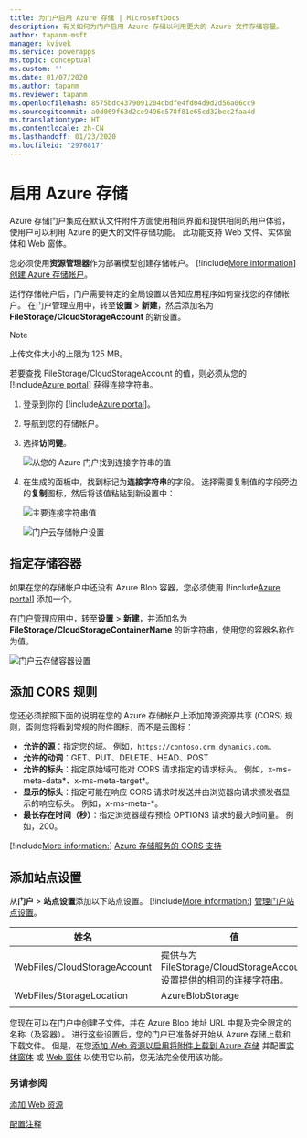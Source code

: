 ```yaml
---
title: 为门户启用 Azure 存储 | MicrosoftDocs
description: 有关如何为门户启用 Azure 存储以利用更大的 Azure 文件存储容量。
author: tapanm-msft
manager: kvivek
ms.service: powerapps
ms.topic: conceptual
ms.custom: ''
ms.date: 01/07/2020
ms.author: tapanm
ms.reviewer: tapanm
ms.openlocfilehash: 8575bdc4379091204dbdfe4fd04d9d2d56a06cc9
ms.sourcegitcommit: a0d069f63d2ce9496d578f81e65cd32bec2faa4d
ms.translationtype: HT
ms.contentlocale: zh-CN
ms.lasthandoff: 01/23/2020
ms.locfileid: "2976817"
---
```

# <a name="enable-azure-storage"></a>启用 Azure 存储

Azure 存储门户集成在默认文件附件方面使用相同界面和提供相同的用户体验，使用户可以利用 Azure 的更大的文件存储功能。 此功能支持 Web 文件、实体窗体和 Web 窗体。

您必须使用**资源管理器**作为部署模型创建存储帐户。 [!include[More information](../../includes/proc-more-information.md)] [创建 Azure 存储帐户](https://docs.microsoft.com/azure/storage/storage-create-storage-account#create-a-storage-account)。

运行存储帐户后，门户需要特定的全局设置以告知应用程序如何查找您的存储帐户。 在门户管理应用中，转至**设置** > **新建**，然后添加名为 **FileStorage/CloudStorageAccount** 的新设置。

> [!NOTE]
> 上传文件大小的上限为 125 MB。

若要查找 FileStorage/CloudStorageAccount 的值，则必须从您的 [!include[Azure portal](../../includes/pn-azure-portal.md)] 获得连接字符串。

1. 登录到你的 [!include[Azure portal](../../includes/pn-azure-portal.md)]。

2. 导航到您的存储帐户。

3. 选择**访问键**。

    ![从您的 Azure 门户找到连接字符串的值](media/key-azure-storage.png "从您的 Azure 门户找到连接字符串的值")

4. 在生成的面板中，找到标记为**连接字符串**的字段。 选择需要复制值的字段旁边的**复制**图标，然后将该值粘贴到新设置中：

    ![主要连接字符串值](media/primary-connection-string-azure-storage.png "主要连接字符串值")

    ![门户云存储帐户设置](media/portal-site-setting-cloud-storage-account.png "门户云存储帐户设置")

## <a name="specify-the-storage-container"></a>指定存储容器

如果在您的存储帐户中还没有 Azure Blob 容器，您必须使用 [!include[Azure portal](../../includes/pn-azure-portal.md)] 添加一个。

在[门户管理应用](configure/configure-portal.md)中，转至**设置** > **新建**，并添加名为 **FileStorage/CloudStorageContainerName** 的新字符串，使用您的容器名称作为值。

![门户云存储容器设置](media/portal-site-setting-cloud-storage-container.png "门户云存储容器设置")

## <a name="add-cors-rule"></a>添加 CORS 规则

您还必须按照下面的说明在您的 Azure 存储帐户上添加跨源资源共享 (CORS) 规则，否则您将看到常规的附件图标，而不是云图标：

- **允许的源**：指定您的域。 例如，`https://contoso.crm.dynamics.com`。
- **允许的动词**：GET、PUT、DELETE、HEAD、POST
- **允许的标头**：指定原始域可能对 CORS 请求指定的请求标头。 例如，x-ms-meta-data\*、x-ms-meta-target\*。 
- **显示的标头**：指定可能在响应 CORS 请求时发送并由浏览器向请求颁发者显示的响应标头。 例如，x-ms-meta-\*。
- **最长存在时间（秒）**：指定浏览器缓存预检 OPTIONS 请求的最大时间量。 例如，200。
 
[!include[More information:](../../includes/proc-more-information.md)] [Azure 存储服务的 CORS 支持](https://docs.microsoft.com/rest/api/storageservices/cross-origin-resource-sharing--cors--support-for-the-azure-storage-services)

## <a name="add-site-settings"></a>添加站点设置

从**门户** > **站点设置**添加以下站点设置。 [!include[More information:](../../includes/proc-more-information.md)] [管理门户站点设置](configure/configure-site-settings.md#manage-portal-site-settings)。

|姓名|值|
|-----|-----|
|WebFiles/CloudStorageAccount|提供与为 FileStorage/CloudStorageAccount 设置提供的相同的连接字符串。|
|WebFiles/StorageLocation|AzureBlobStorage|
|||

您现在可以在门户中创建子文件，并在 Azure Blob 地址 URL 中提及完全限定的名称（及容器）。 进行这些设置后，您的门户已准备好开始从 Azure 存储上载和下载文件。 但是，在您[添加 Web 资源以启用将附件上载到 Azure 存储](add-web-resource.md) 并配置[实体窗体](configure-notes.md#notes-configuration-for-entity-forms) 或 [Web 窗体](configure-notes.md#notes-configuration-for-web-forms) 以使用它以前，您无法完全使用该功能。

### <a name="see-also"></a>另请参阅

[添加 Web 资源](add-web-resource.md)

[配置注释](configure-notes.md)
